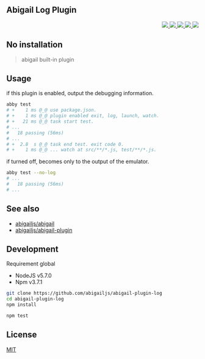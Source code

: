Abigail Log Plugin
---

<p align="right">
  <a href="https://npmjs.org/package/abigail-plugin-log">
    <img src="https://img.shields.io/npm/v/abigail-plugin-log.svg?style=flat-square">
  </a>
  <a href="https://travis-ci.org/abigailjs/abigail-plugin-log">
    <img src="http://img.shields.io/travis/abigailjs/abigail-plugin-log.svg?style=flat-square">
  </a>
  <a href="https://codeclimate.com/github/abigailjs/abigail-plugin-log/coverage">
    <img src="https://img.shields.io/codeclimate/github/abigailjs/abigail-plugin-log.svg?style=flat-square">
  </a>
  <a href="https://codeclimate.com/github/abigailjs/abigail-plugin-log">
    <img src="https://img.shields.io/codeclimate/coverage/github/abigailjs/abigail-plugin-log.svg?style=flat-square">
  </a>
  <a href="https://gemnasium.com/abigailjs/abigail-plugin-log">
    <img src="https://img.shields.io/gemnasium/abigailjs/abigail-plugin-log.svg?style=flat-square">
  </a>
</p>

No installation
---

> abigail built-in plugin

Usage
---
if this plugin is enabled, output the debugging information.

```bash
abby test
# +    1 ms @_@ use package.json.
# +    1 ms @_@ plugin enabled exit, log, launch, watch.
# +   21 ms @_@ task start test.
# ...
#   18 passing (56ms)
# ...
# +  2.8  s @_@ task end test. exit code 0.
# +    1 ms @_@ ... watch at src/**/*.js, test/**/*.js.
```

if turned off, becomes only to the output of the emulator.

```bash
abby test --no-log
# ...
#   18 passing (56ms)
# ...
```

See also
---
* [abigailjs/abigail](https://github.com/abigailjs/abigail#usage)
* [abigailjs/abigail-plugin](https://github.com/abigailjs/abigail-plugin#usage)

Development
---
Requirement global
* NodeJS v5.7.0
* Npm v3.7.1

```bash
git clone https://github.com/abigailjs/abigail-plugin-log
cd abigail-plugin-log
npm install

npm test
```

License
---
[MIT](http://abigailjs.mit-license.org/)
